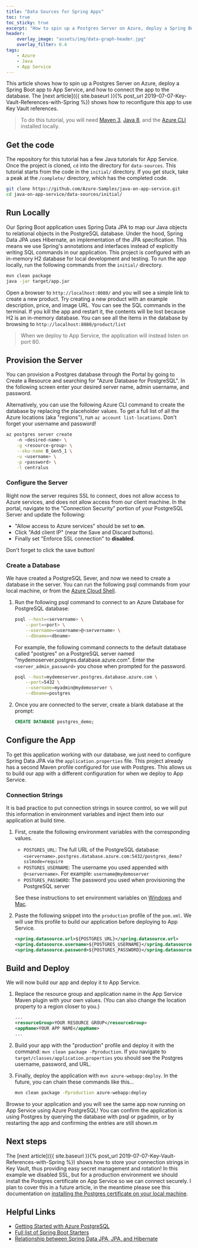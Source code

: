 ```yaml
---
title: "Data Sources for Spring Apps"
toc: true
toc_sticky: true
excerpt: "How to spin up a Postgres Server on Azure, deploy a Spring Boot app to App Service, and connect the two together."
header:
    overlay_image: "assets/img/data-graph-header.jpg"
    overlay_filter: 0.4
tags:
    - Azure
    - Java
    - App Service
---
```


This article shows how to spin up a Postgres Server on Azure, deploy a Spring Boot app to App Service, and how to connect the app to the database. The [next article]({{ site.baseurl }}{% post_url 2019-07-07-Key-Vault-References-with-Spring %}) shows how to reconfigure this app to use Key Vault references.

> To do this tutorial, you will need [Maven 3](https://maven.apache.org/download.cgi), [Java 8](https://www.azul.com/downloads/zulu/), and the [Azure CLI](https://docs.microsoft.com/en-us/cli/azure/install-azure-cli?view=azure-cli-latest) installed locally.

## Get the code

The repository for this tutorial has a few Java tutorials for App Service. Once the project is cloned, `cd` into the directory for `data-sources`. This tutorial starts from the code in the `initial/` directory. If you get stuck, take a peak at the `/complete/` directory, which has the completed code.

```bash
git clone https://github.com/Azure-Samples/java-on-app-service.git
cd java-on-app-service/data-sources/initial/
```

## Run Locally

Our Spring Boot application uses Spring Data JPA to map our Java objects to relational objects in the PostgreSQL database. Under the hood, Spring Data JPA uses Hibernate, an implementation of the JPA specification. This means we use Spring's annotations and interfaces instead of  explicitly writing SQL commands in our application. This project is configured with an in-memory H2 database for local development and testing. To run the app locally, run the following commands from the `initial/` directory.

```bash
mvn clean package
java -jar target/app.jar
```

Open a browser to `http://localhost:8080/` and you will see a simple link to create a new product. Try creating a new product with an example description, price, and image URL. You can see the SQL commands in the terminal. If you kill the app and restart it, the contents will be lost because H2 is an in-memory database. You can see all the items in the database by browsing to `http://localhost:8080/product/list`

> When we deploy to App Service, the application will instead listen on port 80.

## Provision the Server

You can provision a Postgres database through the Portal by going to Create a Resource and searching for "Azure Database for PostgreSQL". In the following screen enter your desired server name, admin username, and password.

Alternatively, you can use the following Azure CLI command to create the database by replacing the placeholder values. To get a full list of all the Azure locations (aka "regions"), run `az account list-locations`. Don't forget your username and password!

```bash
az postgres server create
    -n <desired-name> \
    -g <resource-group> \
    --sku-name B_Gen5_1 \
    -u <username> \
    -p <password> \
    -l centralus
```

### Configure the Server

Right now the server requires SSL to connect, does not allow access to Azure services, and does not allow access from our client machine. In the portal, navigate to the "Connection Security" portion of your PostgreSQL Server and update the following:

- "Allow access to Azure services" should be set to **on**.
- Click "Add client IP" (near the Save and Discard buttons).
- Finally set "Enforce SSL connection" to **disabled**.

Don't forget to click the save button!

### Create a Database

We have created a PostgreSQL Sever, and now we need to create a database in the server. You can run the following psql commands from your local machine, or from the [Azure Cloud Shell](https://azure.microsoft.com/en-us/features/cloud-shell/).

1. Run the following psql command to connect to an Azure Database for PostgreSQL database:

    ```bash
    psql --host=<servername> \
        --port=<port> \
        --username=<username>@<servername> \
        --dbname=<dbname>
    ```

    For example, the following command connects to the default database called "postgres" on a PostgreSQL server named "mydemoserver.postgres.database.azure.com". Enter the `<server_admin_password>` you chose when prompted for the password.

    ```bash
    psql --host=mydemoserver.postgres.database.azure.com \
        --port=5432 \
        --username=myadmin@mydemoserver \
        --dbname=postgres
    ```

2. Once you are connected to the server, create a blank database at the prompt:

    ```sql
    CREATE DATABASE postgres_demo;
    ```

## Configure the App

To get this application working with our database, we just need to configure Spring Data JPA via the `application.properties` file. This project already has a second Maven profile configured for use with Postgres. This allows us to build our app with a different configuration for when we deploy to App Service.

### Connection Strings

It is bad practice to put connection strings in source control, so we will put this information in environment variables and inject them into our application at build time.

1. First, create the following environment variables with the corresponding values.
    - `POSTGRES_URL`: The full URL of the PostgreSQL database: `<servername>.postgres.database.azure.com:5432/postgres_demo?sslmode=require`
    - `POSTGRES_USERNAME`: The username you used appended with `@<servername>`. For example: `username@mydemoserver`
    - `POSTGRES_PASSWORD`: The password you used when provisioning the PostgreSQL server

    See these instructions to set environment variables on [Windows](https://www.techjunkie.com/environment-variables-windows-10/) and [Mac](http://osxdaily.com/2015/07/28/set-enviornment-variables-mac-os-x/).

1. Paste the following snippet into the `production` profile of the `pom.xml`. We will use this profile to build our application before deploying to App Service.

    ```xml
    <spring.datasource.url>${POSTGRES_URL}</spring.datasource.url>
    <spring.datasource.username>${POSTGRES_USERNAME}</spring.datasource.username>
    <spring.datasource.password>${POSTGRES_PASSWORD}</spring.datasource.password>
    ```

## Build and Deploy

We will now build our app and deploy it to App Service.

1. Replace the resource group and application name in the App Service Maven plugin with your own values. (You can also change the location property to a region closer to you.)

    ```xml
    ...
    <resourceGroup>YOUR RESOURCE GROUP</resourceGroup>
    <appName>YOUR APP NAME</appName>
    ...
    ```

1. Build your app with the "production" profile and deploy it with the command: `mvn clean package -Pproduction`. If you navigate to `target/classes/application.properties` you should see the Postgres username, password, and URL.

1. Finally, deploy the application with `mvn azure-webapp:deploy`. In the future, you can chain these commands like this...

    ```bash
    mvn clean package -Pproduction azure-webapp:deploy
    ```

Browse to your application and you will see the same app now running on App Service using Azure PostgreSQL! You can confirm the application is using Postgres by querying the database with psql or pgadmin, or by restarting the app and confirming the entries are still shown.m

## Next steps

The [next article]({{ site.baseurl }}{% post_url 2019-07-07-Key-Vault-References-with-Spring %}) shows how to store your connection strings in Key Vault, thus providing easy secret management and rotation! In this example we disabled SSL, but for a production environment we should install the Postgres certificate on App Service so we can connect securely. I plan to cover this in a future article, in the meantime please see this documentation on [installing the Postgres certificate on your local machine](https://docs.microsoft.com/en-us/azure/postgresql/concepts-ssl-connection-security#applications-that-require-certificate-verification-for-ssl-connectivity).

## Helpful Links

- [Getting Started with Azure PostgreSQL](https://docs.microsoft.com/en-us/azure/postgresql/tutorial-design-database-using-azure-cli)
- [Full list of Spring Boot Starters](https://github.com/spring-projects/spring-boot/tree/master/spring-boot-project/spring-boot-starters)
- [Relationship between Spring Data JPA, JPA, and Hibernate](https://thoughts-on-java.org/what-is-spring-data-jpa-and-why-should-you-use-it/)
